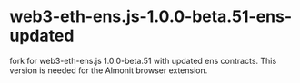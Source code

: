 # web3-eth-ens.js-1.0.0-beta.51-ens-updated
fork for web3-eth-ens.js 1.0.0-beta.51 with updated ens contracts. This version is needed for the Almonit browser extension.

